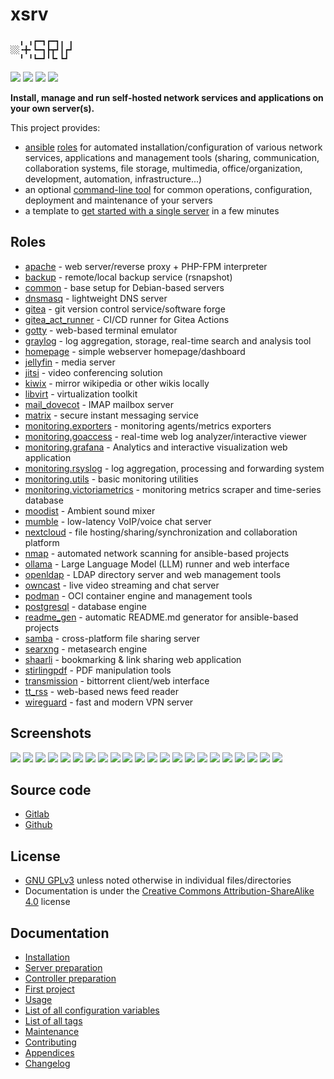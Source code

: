 # xsrv

```
  ╻ ╻┏━┓┏━┓╻ ╻
░░╺╋╸┗━┓┣┳┛┃┏┛
  ╹ ╹┗━┛╹┗╸┗┛ 
```

[![](https://gitlab.com/nodiscc/xsrv/badges/master/pipeline.svg)](https://gitlab.com/nodiscc/xsrv/-/pipelines)
[![](https://bestpractices.coreinfrastructure.org/projects/3647/badge)](https://bestpractices.coreinfrastructure.org/projects/3647)
[![](https://img.shields.io/badge/latest%20release-1.27.0-blue)](https://gitlab.com/nodiscc/xsrv/-/releases)
[![](https://img.shields.io/badge/docs-readthedocs-%232980B9)](https://xsrv.readthedocs.io)

**Install, manage and run self-hosted network services and applications on your own server(s).**

This project provides:

- [ansible](https://en.wikipedia.org/wiki/Ansible_%28software%29) [roles](#roles) for automated installation/configuration of various network services, applications and management tools (sharing, communication, collaboration systems, file storage, multimedia, office/organization, development, automation, infrastructure...)
- an optional [command-line tool](docs/usage.md) for common operations, configuration, deployment and maintenance of your servers
- a template to [get started with a single server](docs/installation.md) in a few minutes


## Roles
<!--BEGIN ROLES LIST-->
- [apache](roles/apache) - web server/reverse proxy + PHP-FPM interpreter
- [backup](roles/backup) - remote/local backup service (rsnapshot)
- [common](roles/common) - base setup for Debian-based servers
- [dnsmasq](roles/dnsmasq) - lightweight DNS server
- [gitea](roles/gitea) - git version control service/software forge
- [gitea_act_runner](roles/gitea_act_runner) - CI/CD runner for Gitea Actions
- [gotty](roles/gotty) - web-based terminal emulator
- [graylog](roles/graylog) - log aggregation, storage, real-time search and analysis tool
- [homepage](roles/homepage) - simple webserver homepage/dashboard
- [jellyfin](roles/jellyfin) - media server
- [jitsi](roles/jitsi) - video conferencing solution
- [kiwix](roles/kiwix) - mirror wikipedia or other wikis locally
- [libvirt](roles/libvirt) - virtualization toolkit
- [mail_dovecot](roles/mail_dovecot) - IMAP mailbox server
- [matrix](roles/matrix) - secure instant messaging service
- [monitoring.exporters](roles/monitoring/exporters) - monitoring agents/metrics exporters
- [monitoring.goaccess](roles/monitoring/goaccess) - real-time web log analyzer/interactive viewer
- [monitoring.grafana](roles/monitoring/grafana) - Analytics and interactive visualization web application
- [monitoring.rsyslog](roles/monitoring/rsyslog) - log aggregation, processing and forwarding system
- [monitoring.utils](roles/monitoring/utils) - basic monitoring utilities
- [monitoring.victoriametrics](roles/monitoring/victoriametrics) - monitoring metrics scraper and time-series database
- [moodist](roles/moodist) - Ambient sound mixer
- [mumble](roles/mumble) - low-latency VoIP/voice chat server
- [nextcloud](roles/nextcloud) - file hosting/sharing/synchronization and collaboration platform
- [nmap](roles/nmap) - automated network scanning for ansible-based projects
- [ollama](roles/ollama) - Large Language Model (LLM) runner and web interface
- [openldap](roles/openldap) - LDAP directory server and web management tools
- [owncast](roles/owncast) - live video streaming and chat server
- [podman](roles/podman) - OCI container engine and management tools
- [postgresql](roles/postgresql) - database engine
- [readme_gen](roles/readme_gen) - automatic README.md generator for ansible-based projects
- [samba](roles/samba) - cross-platform file sharing server
- [searxng](roles/searxng) - metasearch engine
- [shaarli](roles/shaarli) - bookmarking & link sharing web application
- [stirlingpdf](roles/stirlingpdf) - PDF manipulation tools
- [transmission](roles/transmission) - bittorrent client/web interface
- [tt_rss](roles/tt_rss) - web-based news feed reader
- [wireguard](roles/wireguard) - fast and modern VPN server
<!--END ROLES LIST-->

## Screenshots

[![](https://gitlab.com/nodiscc/toolbox/-/raw/master/DOC/SCREENSHOTS/LNaAH2L.png)](roles/nextcloud)
[![](https://gitlab.com/nodiscc/toolbox/-/raw/master/DOC/SCREENSHOTS/5TXg6vm.png)](roles/tt_rss)
[![](https://gitlab.com/nodiscc/toolbox/-/raw/master/DOC/SCREENSHOTS/Jlmj0iE.png)](roles/shaarli)
[![](https://gitlab.com/nodiscc/toolbox/-/raw/master/DOC/SCREENSHOTS/8cAGkf2.png)](roles/gitea)
[![](https://gitlab.com/nodiscc/toolbox/-/raw/master/DOC/SCREENSHOTS/Imb0dqO.png)](roles/transmission)
[![](https://gitlab.com/nodiscc/toolbox/-/raw/master/DOC/SCREENSHOTS/6Im61B0.png)](roles/mumble)
[![](https://gitlab.com/nodiscc/toolbox/-/raw/master/DOC/SCREENSHOTS/REzcZVh.png)](roles/openldap)
[![](https://gitlab.com/nodiscc/toolbox/-/raw/master/DOC/SCREENSHOTS/udEAnKA.png)](roles/matrix)
[![](https://gitlab.com/nodiscc/toolbox/-/raw/master/DOC/SCREENSHOTS/Vvdj3Zu.png)](roles/homepage)
[![](https://gitlab.com/nodiscc/toolbox/-/raw/master/DOC/SCREENSHOTS/H3PIWrt.png)](roles/jellyfin)
[![](https://gitlab.com/nodiscc/toolbox/-/raw/master/DOC/SCREENSHOTS/wa3pkyJ.png)](roles/graylog)
[![](https://gitlab.com/nodiscc/toolbox/-/raw/master/DOC/SCREENSHOTS/g0jUMXE.jpg)](roles/jitsi)
[![](https://gitlab.com/nodiscc/toolbox/-/raw/master/DOC/SCREENSHOTS/v3lHJGx.png)](roles/readme_gen)
[![](https://gitlab.com/nodiscc/toolbox/-/raw/master/DOC/SCREENSHOTS/XYmHNqT.png)](roles/libvirt)
[![](https://gitlab.com/nodiscc/toolbox/-/raw/master/DOC/SCREENSHOTS/goaccess-bright-thumb.png)](roles/monitoring/goaccess)
[![](https://gitlab.com/nodiscc/toolbox/-/raw/master/DOC/SCREENSHOTS/owncast-thumb.png)](roles/owncast)
[![](https://gitlab.com/nodiscc/toolbox/-/raw/master/DOC/SCREENSHOTS/searxng-thumb.png)](roles/searxng)
[![](https://gitlab.com/nodiscc/toolbox/-/raw/master/DOC/SCREENSHOTS/nmap-thumb.png)](roles/nmap)
[![](https://gitlab.com/nodiscc/toolbox/-/raw/master/DOC/SCREENSHOTS/stirlingpdf-thumb.png)](roles/stirlingpdf)
[![](https://gitlab.com/nodiscc/toolbox/-/raw/master/DOC/SCREENSHOTS/moodist-thumb.png)](roles/moodist)
[![](https://gitlab.com/nodiscc/toolbox/-/raw/master/DOC/SCREENSHOTS/kiwix2_thumb.png)](roles/kiwix)
[![](https://gitlab.com/nodiscc/toolbox/-/raw/master/DOC/SCREENSHOTS/ollama-ui-thumb.png)](roles/ollama)


## Source code

- [Gitlab](https://gitlab.com/nodiscc/xsrv)
- [Github](https://github.com/nodiscc/xsrv)


## License

- [GNU GPLv3](https://gitlab.com/nodiscc/xsrv/-/blob/master/LICENSE) unless noted otherwise in individual files/directories
- Documentation is under the [Creative Commons Attribution-ShareAlike 4.0](https://creativecommons.org/licenses/by-sa/4.0/) license


## Documentation

- [Installation](docs/installation.md)
- [Server preparation](docs/installation/server-preparation.md)
- [Controller preparation](docs/installation/controller-preparation.md)
- [First project](docs/installation/first-project.md)
- [Usage](docs/usage.md)
- [List of all configuration variables](docs/configuration-variables.md)
- [List of all tags](docs/tags.md)
- [Maintenance](docs/maintenance.md)
- [Contributing](docs/contributing.md)
- [Appendices](docs/appendices.md)
- [Changelog](https://gitlab.com/nodiscc/xsrv/-/blob/master/CHANGELOG.md)



